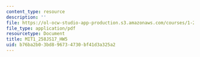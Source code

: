 ```yaml
---
content_type: resource
description: ''
file: https://ol-ocw-studio-app-production.s3.amazonaws.com/courses/1-258j-public-transportation-systems-spring-2017/b76ba2b03bd896734730bf41d3a325a2_MIT1_258JS17_HW5.pdf
file_type: application/pdf
resourcetype: Document
title: MIT1_258JS17_HW5
uid: b76ba2b0-3bd8-9673-4730-bf41d3a325a2
---
```

